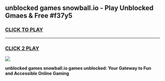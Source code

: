 
## unblocked games snowball.io - Play Unblocked Gmaes & Free #f37y5
<h3>
<a href="https://news.freeplayer.one?title=unblocked_games_snowball.io&ref=03M">CLICK TO PLAY</a></h3>
<hr>

<h3>
<a href="https://news.freeplayer.one?title=unblocked_games_snowball.io&ref=03M">CLICK 2 PLAY</a>
  
</h3>

<a href="https://news.freeplayer.one?title=unblocked_games_snowball.io&ref=03M"><img src="https://clearcache.store/games.png"></a>


**unblocked games snowball.io games unblocked: Your Gateway to Fun and Accessible Online Gaming**
